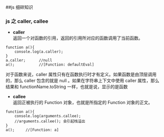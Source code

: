 ##js 细碎知识

### js 之 caller, callee      
* **caller**   
返回一个对函数的引用，返回的引用所对应的函数调用了当前函数。     

```     
function a(){     
	console.log(a.caller);         
}    
a.caller;      //null
a();		   //[Function: defaultEval]      
```      
  对于函数来说，caller 属性只有在函数执行时才有定义。如果函数是由顶层调用的，那么 caller 包含的就是 null 。如果在字符串上下文中使用 caller 属性，那么结果和 functionName.toString 一样，也就是说，显示的是函数   
  
* **callee**       
返回正被执行的 Function 对象，也就是所指定的 Function 对象的正文。  
     
```
function a(){
	console.log(arguments.callee);
	//arguments.callee(); 会引起栈溢出
}
a();     //[Function: a]
```    



